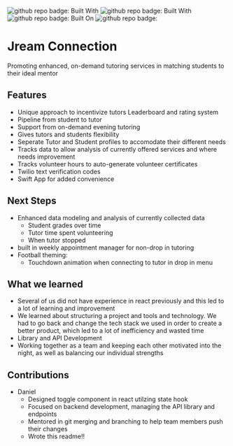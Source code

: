 ![github repo badge: Built With](https://img.shields.io/badge/Using-Typescript-181717?color=blue) ![github repo badge: Built With](https://img.shields.io/badge/Using-React-181717?color=blue) ![github repo badge: Built On](https://img.shields.io/badge/Built%20On-VSCode-181717?color=blue) 
![github repo badge: ](https://img.shields.io/badge/-MongoDB-181717?color=green)

# Jream Connection
Promoting  enhanced, on-demand tutoring services in  matching students to their ideal mentor

## Features
- Unique approach to incentivize tutors
Leaderboard and rating system
- Pipeline from student to tutor
- Support from on-demand evening tutoring 
- Gives tutors and students flexibility
- Seperate Tutor and Student profiles to accomodate their different needs
- Tracks data to allow analysis of currently offered services and where needs improvement
- Tracks volunteer hours to auto-generate volunteer certificates
- Twilio text verification codes
- Swift App for added convenience

## Next Steps
- Enhanced data modeling and analysis of currently collected data
  - Student grades over time
  - Tutor time spent volunteering
  - When tutor stopped
- built in weekly appointment manager for non-drop in tutoring
- Football theming:
  - Touchdown animation when connecting to tutor in drop in menu

## What we learned
- Several of us did not have experience in react previously and this led to a lot of learning and improvement
- We learned about structuring a project and tools and technology. We had to go back and change the tech stack we used in order to create a better product, which led to a lot of inefficiency and wasted time
- Library and API Development
- Working together as a team and keeping each other motivated into the night, as well as balancing our individual strengths

## Contributions
- Daniel
  - Designed toggle component in react utilzing state hook
  - Focused on backend development, managing the API library and endpoints
  - Mentored in git merging and branching to help team members push their changes
  - Wrote this readme!!